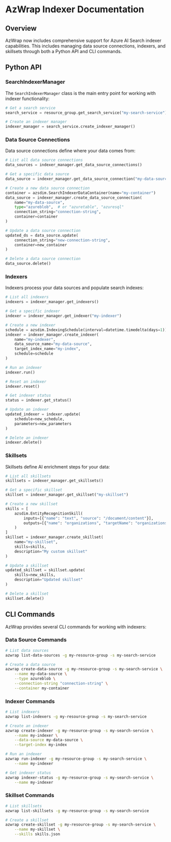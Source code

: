 # AzWrap Indexer Documentation

## Overview

AzWrap now includes comprehensive support for Azure AI Search indexer capabilities. This includes managing data source connections, indexers, and skillsets through both a Python API and CLI commands.

## Python API

### SearchIndexerManager

The `SearchIndexerManager` class is the main entry point for working with indexer functionality:

```python
# Get a search service
search_service = resource_group.get_search_service("my-search-service")

# Create an indexer manager
indexer_manager = search_service.create_indexer_manager()
```

### Data Source Connections

Data source connections define where your data comes from:

```python
# List all data source connections
data_sources = indexer_manager.get_data_source_connections()

# Get a specific data source
data_source = indexer_manager.get_data_source_connection("my-data-source")

# Create a new data source connection
container = azsdim.SearchIndexerDataContainer(name="my-container")
data_source = indexer_manager.create_data_source_connection(
    name="my-data-source",
    type="azureblob",  # or "azuretable", "azuresql"
    connection_string="connection-string",
    container=container
)

# Update a data source connection
updated_ds = data_source.update(
    connection_string="new-connection-string",
    container=new_container
)

# Delete a data source connection
data_source.delete()
```

### Indexers

Indexers process your data sources and populate search indexes:

```python
# List all indexers
indexers = indexer_manager.get_indexers()

# Get a specific indexer
indexer = indexer_manager.get_indexer("my-indexer")

# Create a new indexer
schedule = azsdim.IndexingSchedule(interval=datetime.timedelta(days=1))
indexer = indexer_manager.create_indexer(
    name="my-indexer",
    data_source_name="my-data-source",
    target_index_name="my-index",
    schedule=schedule
)

# Run an indexer
indexer.run()

# Reset an indexer
indexer.reset()

# Get indexer status
status = indexer.get_status()

# Update an indexer
updated_indexer = indexer.update(
    schedule=new_schedule,
    parameters=new_parameters
)

# Delete an indexer
indexer.delete()
```

### Skillsets

Skillsets define AI enrichment steps for your data:

```python
# List all skillsets
skillsets = indexer_manager.get_skillsets()

# Get a specific skillset
skillset = indexer_manager.get_skillset("my-skillset")

# Create a new skillset
skills = [
    azsdim.EntityRecognitionSkill(
        inputs=[{"name": "text", "source": "/document/content"}],
        outputs=[{"name": "organizations", "targetName": "organizations"}]
    )
]
skillset = indexer_manager.create_skillset(
    name="my-skillset",
    skills=skills,
    description="My custom skillset"
)

# Update a skillset
updated_skillset = skillset.update(
    skills=new_skills,
    description="Updated skillset"
)

# Delete a skillset
skillset.delete()
```

## CLI Commands

AzWrap provides several CLI commands for working with indexers:

### Data Source Commands

```bash
# List data sources
azwrap list-data-sources -g my-resource-group -s my-search-service

# Create a data source
azwrap create-data-source -g my-resource-group -s my-search-service \
    --name my-data-source \
    --type azureblob \
    --connection-string "connection-string" \
    --container my-container
```

### Indexer Commands

```bash
# List indexers
azwrap list-indexers -g my-resource-group -s my-search-service

# Create an indexer
azwrap create-indexer -g my-resource-group -s my-search-service \
    --name my-indexer \
    --data-source my-data-source \
    --target-index my-index

# Run an indexer
azwrap run-indexer -g my-resource-group -s my-search-service \
    --name my-indexer

# Get indexer status
azwrap indexer-status -g my-resource-group -s my-search-service \
    --name my-indexer
```

### Skillset Commands

```bash
# List skillsets
azwrap list-skillsets -g my-resource-group -s my-search-service

# Create a skillset
azwrap create-skillset -g my-resource-group -s my-search-service \
    --name my-skillset \
    --skills skills.json
